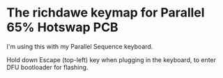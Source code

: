 # The richdawe keymap for Parallel 65% Hotswap PCB

I'm using this with my Parallel Sequence keyboard.

Hold down Escape (top-left) key when plugging in the keyboard, to enter DFU bootloader for flashing.
